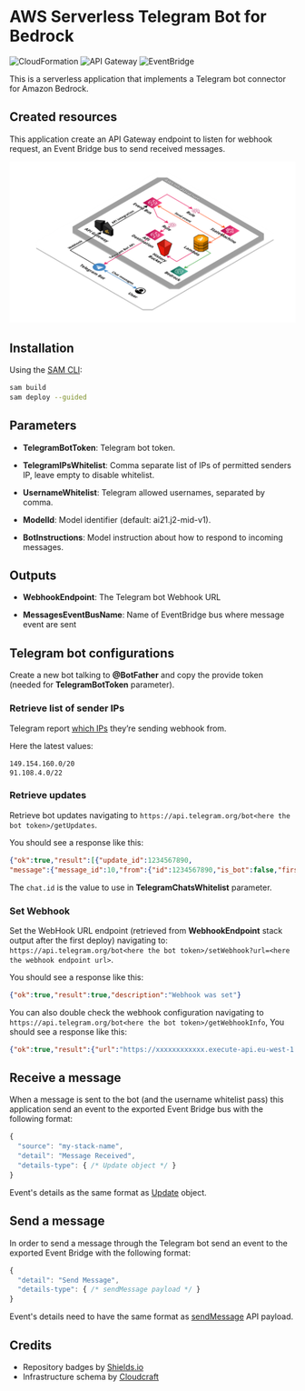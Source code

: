 # AWS Serverless Telegram Bot for Bedrock

![CloudFormation](https://img.shields.io/badge/-CloudFormation-%23FF4F8B)
![API Gateway](https://img.shields.io/badge/-API%20Gateway-%23A166FF)
![EventBridge](https://img.shields.io/badge/-EventBridge-%23FF4F8B)

This is a serverless application that implements a Telegram bot connector for Amazon Bedrock.

## Created resources

This application create an API Gateway endpoint to listen for webhook request, an Event Bridge bus to send received messages.

![Infrastructure Schema](./doc/schema.png)

## Installation

Using the [SAM CLI](https://docs.aws.amazon.com/serverless-application-model/latest/developerguide/what-is-sam.html):
```bash
sam build
sam deploy --guided
```

## Parameters

- **TelegramBotToken**: Telegram bot token.

- **TelegramIPsWhitelist**: Comma separate list of IPs of permitted senders IP, leave empty to disable whitelist.

- **UsernameWhitelist**: Telegram allowed usernames, separated by comma.

- **ModelId**: Model identifier (default: ai21.j2-mid-v1).

- **BotInstructions**: Model instruction about how to respond to incoming messages.

## Outputs

- **WebhookEndpoint**: The Telegram bot Webhook URL

- **MessagesEventBusName**: Name of EventBridge bus where message event are sent

## Telegram bot configurations

Create a new bot talking to **@BotFather** and copy the provide token (needed for **TelegramBotToken** parameter).

### Retrieve list of sender IPs

Telegram report [which IPs](https://core.telegram.org/bots/webhooks#the-short-version) they’re sending webhook from.

Here the latest values:
```
149.154.160.0/20
91.108.4.0/22
```

### Retrieve updates

Retrieve bot updates navigating to `https://api.telegram.org/bot<here the bot token>/getUpdates`.

You should see a response like this:
```json
{"ok":true,"result":[{"update_id":1234567890,
"message":{"message_id":10,"from":{"id":1234567890,"is_bot":false,"first_name":"Fabio","username":"test","language_code":"it"},"chat":{"id":1234567890,"first_name":"Fabio","username":"test","type":"private"},"date":1234567890,"text":"test"}}]}
```

The `chat.id` is the value to use in **TelegramChatsWhitelist** parameter.

### Set Webhook

Set the WebHook URL endpoint (retrieved from **WebhookEndpoint** stack output after the first deploy) navigating to: `https://api.telegram.org/bot<here the bot token>/setWebhook?url=<here the webhook endpoint url>`. 

You should see a response like this:
```json
{"ok":true,"result":true,"description":"Webhook was set"}
```

You can also double check the webhook configuration navigating to `https://api.telegram.org/bot<here the bot token>/getWebhookInfo`, You should see a response like this:
```json
{"ok":true,"result":{"url":"https://xxxxxxxxxxxx.execute-api.eu-west-1.amazonaws.com/webhook/","has_custom_certificate":false,"pending_update_count":0,"max_connections":40,"ip_address":"0.0.0.0"}}
```

## Receive a message

When a message is sent to the bot (and the username whitelist pass) this application send an event to the exported Event Bridge bus with the following format:
```js
{
  "source": "my-stack-name",
  "detail": "Message Received",
  "details-type": { /* Update object */ }
}
```

Event's details as the same format as [Update](https://core.telegram.org/bots/api#update) object.

## Send a message

In order to send a message through the Telegram bot send an event to the exported Event Bridge with the following format:
```js
{
  "detail": "Send Message",
  "details-type": { /* sendMessage payload */ }
}
```

Event's details need to have the same format as [sendMessage](https://core.telegram.org/bots/api#sendmessage) API payload.

## Credits

- Repository badges by [Shields.io](https://shields.io/)
- Infrastructure schema by [Cloudcraft](https://www.cloudcraft.co/)
